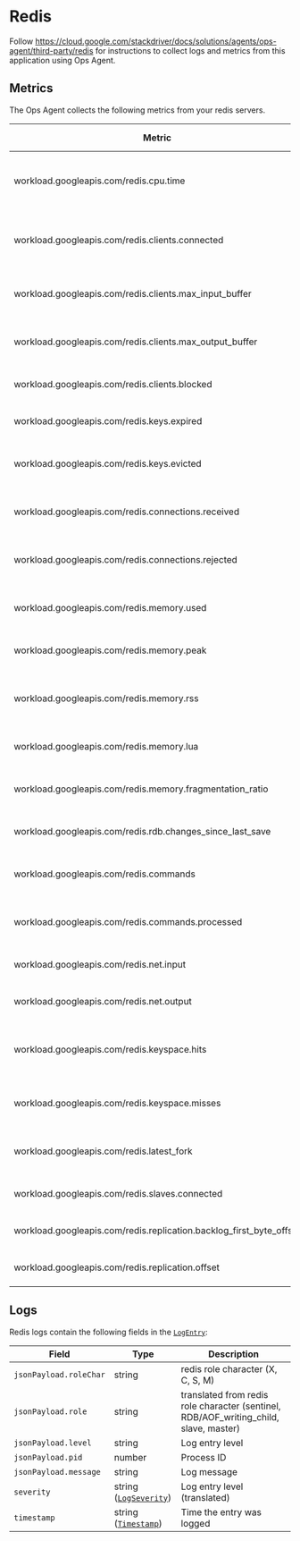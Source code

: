 # Redis

Follow https://cloud.google.com/stackdriver/docs/solutions/agents/ops-agent/third-party/redis
for instructions to collect logs and metrics from this application using Ops Agent.

## Metrics

The Ops Agent collects the following metrics from your redis servers.

| Metric                                                              | Data Type | Unit    | Labels | Description |
| ---                                                                 | ---       | ---     | ---    | ---         |
| workload.googleapis.com/redis.cpu.time                              | sum       | s       | state  | System CPU consumed by the Redis server in seconds since server start |
| workload.googleapis.com/redis.clients.connected                     | gauge     | 1       |        | Number of client connections (excluding connections from replicas) |
| workload.googleapis.com/redis.clients.max_input_buffer              | gauge     | 1       |        | Biggest input buffer among current client connections |
| workload.googleapis.com/redis.clients.max_output_buffer             | gauge     | 1       |        | Longest output list among current client connections |
| workload.googleapis.com/redis.clients.blocked                       | gauge     | 1       |        | Number of clients pending on a blocking call |
| workload.googleapis.com/redis.keys.expired                          | sum       | 1       |        | Total number of key expiration events |
| workload.googleapis.com/redis.keys.evicted                          | sum       | 1       |        | Number of evicted keys due to maxmemory limit |
| workload.googleapis.com/redis.connections.received                  | sum       | 1       |        | Total number of connections accepted by the server |
| workload.googleapis.com/redis.connections.rejected                  | sum       | 1       |        | Number of connections rejected because of maxclients limit |
| workload.googleapis.com/redis.memory.used                           | gauge     | by      |        | Total number of bytes allocated by Redis using its allocator |
| workload.googleapis.com/redis.memory.peak                           | gauge     | by      |        | Peak memory consumed by Redis (in bytes) |
| workload.googleapis.com/redis.memory.rss                            | gauge     | by      |        | Number of bytes that Redis allocated as seen by the operating system |
| workload.googleapis.com/redis.memory.lua                            | gauge     | by      |        | Number of bytes used by the Lua engine |
| workload.googleapis.com/redis.memory.fragmentation_ratio            | gauge     | 1       |        | Ratio between used_memory_rss and used_memory |
| workload.googleapis.com/redis.rdb.changes_since_last_save           | gauge     | 1       |        | Number of changes since the last dump |
| workload.googleapis.com/redis.commands                              | gauge     | {ops}/s |        | Number of commands processed per second |
| workload.googleapis.com/redis.commands.processed                    | sum       | 1       |        | Total number of commands processed by the server |
| workload.googleapis.com/redis.net.input                             | sum       | by      |        | The total number of bytes read from the network |
| workload.googleapis.com/redis.net.output                            | sum       | by      |        | The total number of bytes written to the network |
| workload.googleapis.com/redis.keyspace.hits                         | sum       | 1       |        | Number of successful lookup of keys in the main dictionary |
| workload.googleapis.com/redis.keyspace.misses                       | sum       | 1       |        | Number of failed lookup of keys in the main dictionary |
| workload.googleapis.com/redis.latest_fork                           | guage     | us      |        | Duration of the latest fork operation in microseconds |
| workload.googleapis.com/redis.slaves.connected                      | gauge     | 1       |        | Number of connected replicas |
| workload.googleapis.com/redis.replication.backlog_first_byte_offset | gauge     | 1       |        | The master offset of the replication backlog buffer |
| workload.googleapis.com/redis.replication.offset                    | gauge     | 1       |        | The server's current replication o

## Logs

Redis logs contain the following fields in the [`LogEntry`](https://cloud.google.com/logging/docs/reference/v2/rest/v2/LogEntry):

| Field | Type | Description |
| ---   | ---- | ----------- |
| `jsonPayload.roleChar` | string | redis role character (X, C, S, M) |
| `jsonPayload.role` | string | translated from redis role character (sentinel, RDB/AOF_writing_child, slave, master) |
| `jsonPayload.level` | string | Log entry level |
| `jsonPayload.pid` | number | Process ID |
| `jsonPayload.message` | string | Log message |
| `severity` | string ([`LogSeverity`](https://cloud.google.com/logging/docs/reference/v2/rest/v2/LogEntry#LogSeverity)) | Log entry level (translated) |
| `timestamp` | string ([`Timestamp`](https://developers.google.com/protocol-buffers/docs/reference/google.protobuf#google.protobuf.Timestamp)) | Time the entry was logged |
